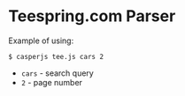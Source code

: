 Teespring.com Parser
==========

Example of using:

`$ casperjs tee.js cars 2`

- `cars` - search query 
- `2` - page number
	
